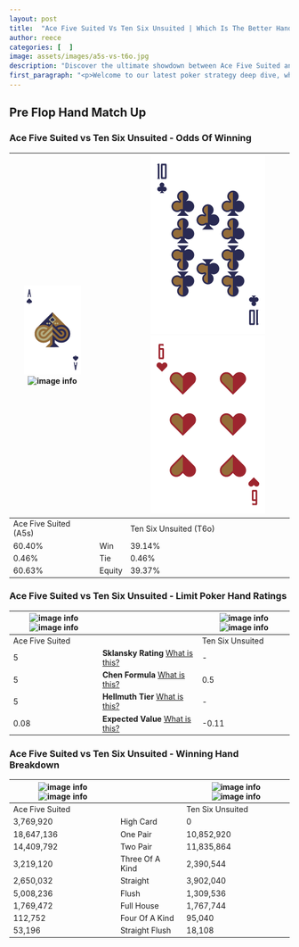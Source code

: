 ```yaml
---
layout: post
title:  "Ace Five Suited Vs Ten Six Unsuited | Which Is The Better Hand In Poker? A Complete Guide"
author: reece
categories: [  ]
image: assets/images/a5s-vs-t6o.jpg
description: "Discover the ultimate showdown between Ace Five Suited and Ten Six Unsuited in poker! Uncover the odds, strategies, and scenarios where one hand triumphs over the other. Get ready to up your poker game with this thrilling analysis."
first_paragraph: "<p>Welcome to our latest poker strategy deep dive, where we're pitting two distinct hands against each other in a high-stakes showdown: Ace Five Suited vs Ten Six Unsuited.</p><p>In the dynamic world of poker, every decision counts, and knowing which hand holds the upper hand is key to your success at the table.</p><p>In this article, we'll dissect these two hands, explore the scenarios where one dominates the other, and equip you with the knowledge to make strategic choices that can tip the odds in your favor.</p><p>Get ready to unravel the intriguing dynamics of these poker hands and elevate your game to new heights.</p>"
---
```




[comment]: # (sp0)

## Pre Flop Hand Match Up

<div class="table hand-ratings" markdown="1"> 



### Ace Five Suited vs Ten Six Unsuited - Odds Of Winning


    
| ![image info](assets/images/hand1/A.png) ![image info](assets/images/hand1/5s.png) |  | ![image info](assets/images/hand2/T.png) ![image info](assets/images/hand2/6o.png) |
| -------- | -------- | -------- |
| Ace Five Suited (A5s) |  | Ten Six Unsuited (T6o) |
| 60.40% | Win | 39.14% |
| 0.46% | Tie | 0.46% |
| 60.63% | Equity | 39.37% |




[comment]: # (sp1)



### Ace Five Suited vs Ten Six Unsuited - Limit Poker Hand Ratings


    
| ![image info](https://www.riverpairs.com/assets/images/hand1/A.png) ![image info](https://www.riverpairs.com/assets/images/hand1/5s.png) |  | ![image info](https://www.riverpairs.com/assets/images/hand2/T.png) ![image info](https://www.riverpairs.com/assets/images/hand2/6o.png) |
| -------- | -------- | -------- |
| Ace Five Suited |  | Ten Six Unsuited |
| 5 | **Sklansky Rating** [What is this?](/sklansky-rating-explained) | - |
| 5 | **Chen Formula** [What is this?](/chen-formula-explained) | 0.5 |
| 5 | **Hellmuth Tier** [What is this?](/Hellmuth-tier-explained) | - |
| 0.08 | **Expected Value** [What is this?](/expected-value-explained) | -0.11 |




[comment]: # (sp2)



### Ace Five Suited vs Ten Six Unsuited - Winning Hand Breakdown


    
| ![image info](https://www.riverpairs.com/assets/images/hand1/A.png) ![image info](https://www.riverpairs.com/assets/images/hand1/5s.png) |  | ![image info](https://www.riverpairs.com/assets/images/hand2/T.png) ![image info](https://www.riverpairs.com/assets/images/hand2/6o.png) |
| -------- | -------- | -------- |
| Ace Five Suited |  | Ten Six Unsuited |
| 3,769,920 | High Card | 0 |
| 18,647,136 | One Pair | 10,852,920 |
| 14,409,792 | Two Pair | 11,835,864 |
| 3,219,120 | Three Of A Kind | 2,390,544 |
| 2,650,032 | Straight | 3,902,040 |
| 5,008,236 | Flush | 1,309,536 |
| 1,769,472 | Full House | 1,767,744 |
| 112,752 | Four Of A Kind | 95,040 |
| 53,196 | Straight Flush | 18,108 |




[comment]: # (sp3)



</div>

[comment]: # (sp4)



[comment]: # (sp5)

